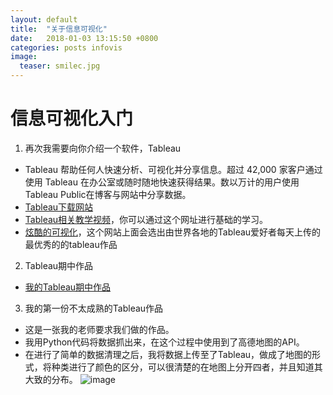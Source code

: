 ```yaml
---
layout: default
title:  "关于信息可视化"
date:   2018-01-03 13:15:50 +0800
categories: posts infovis
image:
  teaser: smilec.jpg
---
```


# 信息可视化入门
1. 再次我需要向你介绍一个软件，Tableau
- Tableau 帮助任何人快速分析、可视化并分享信息。超过 42,000 家客户通过使用 Tableau 在办公室或随时随地快速获得结果。数以万计的用户使用Tableau Public在博客与网站中分享数据。
- [Tableau下载网站](https://www.tableau.com/zh-cn/products/desktop)
- [Tableau相关教学视频](https://public.tableau.com/zh-cn/)，你可以通过这个网址进行基础的学习。
- [炫酷的可视化](https://public.tableau.com/en-us/s/gallery)，这个网站上面会选出由世界各地的Tableau爱好者每天上传的最优秀的的tableau作品

2. Tableau期中作品
- [我的Tableau期中作品](https://public.tableau.com/profile/.45238104#!/vizhome/_15729/12)

3. 我的第一份不太成熟的Tableau作品
- 这是一张我的老师要求我们做的作品。
- 我用Python代码将数据抓出来，在这个过程中使用到了高德地图的API。
- 在进行了简单的数据清理之后，我将数据上传至了Tableau，做成了地图的形式，将种类进行了颜色的区分，可以很清楚的在地图上分开四者，并且知道其大致的分布。
![image](https://161013034.github.io/images/xiaguanzi.png)
